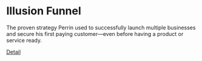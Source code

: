 # Illusion Funnel

The proven strategy Perrin used to successfully launch multiple businesses and secure his first paying customer—even before having a product or service ready. 

[Detail](https://eduitfree.com/course/illusion-funnel)